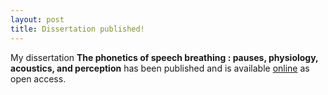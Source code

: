 ```yaml
---
layout: post
title: Dissertation published!
---
```

My dissertation **The phonetics of speech breathing : pauses, physiology, acoustics, and perception** has been published and is available [online](https://dx.doi.org/10.22028/D291-41147) as open access.
